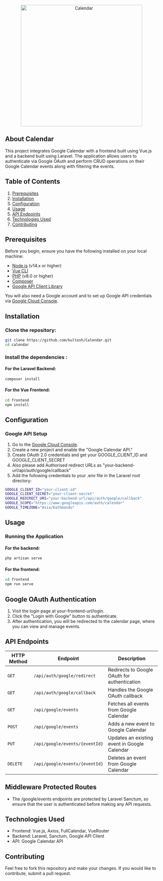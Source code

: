 <p align="center"><a href="https://share.nmblc.cloud/355807c4" target="_blank"><img src="https://share.nmblc.cloud/1727773187777-screenshot-localhost_8080-2024_10_01-14_44_22.png" width="400" alt="Calendar"></a></p>

## About Calendar

This project integrates Google Calendar with a frontend built using Vue.js and a backend built using Laravel. The application allows users to authenticate via Google OAuth and perform CRUD operations on their Google Calendar events along with filtering the events.

## Table of Contents

1. [Prerequisites](#prerequisites)
2. [Installation](#installation)
3. [Configuration](#configuration)
4. [Usage](#usage)
5. [API Endpoints](#api-endpoints)
6. [Technologies Used](#technologies-used)
7. [Contributing](#contributing)

## Prerequisites

Before you begin, ensure you have the following installed on your local machine:

- [Node.js](https://nodejs.org/) (v14.x or higher)
- [Vue CLI](https://cli.vuejs.org/)
- [PHP](https://www.php.net/) (v8.0 or higher)
- [Composer](https://getcomposer.org/)
- [Google API Client Library](https://github.com/googleapis/google-api-php-client)
  
You will also need a Google account and to set up Google API credentials via [Google Cloud Console](https://console.cloud.google.com/).

## Installation

### Clone the repository:

```bash
git clone https://github.com/kultosh/Calendar.git
cd calendar
```

### Install the dependencies :

#### For the Laravel Backend:

```bash
composer install
```
#### For the Vue Frontend:
```bash
cd frontend
npm install
```

## Configuration

### Google API Setup
1. Go to the [Google Cloud Console](https://console.cloud.google.com/).
2. Create a new project and enable the "Google Calendar API."
3. Create OAuth 2.0 credentials and get your GOOGLE_CLIENT_ID and GOOGLE_CLIENT_SECRET
4. Also please add Authorised redirect URLs as "your-backend-url/api/auth/google/callback"
5. Add the following credentials to your .env file in the Laravel root directory:
```bash
GOOGLE_CLIENT_ID="your-client-id"
GOOGLE_CLIENT_SECRET="your-client-secret"
GOOGLE_REDIRECT_URI="your-backend-url/api/auth/google/callback"
GOOGLE_SCOPE="https://www.googleapis.com/auth/calendar"
GOOGLE_TIMEZONE="Asia/Kathmandu"
```

## Usage

### Running the Application

#### For the backend:
```bash
php artisan serve
```

#### For the frontend:
```bash
cd frontend
npm run serve
```

## Google OAuth Authentication

1. Visit the login page at your-frontend-url/login.
2. Click the "Login with Google" button to authenticate.
3. After authentication, you will be redirected to the calendar page, where you can view and manage events.


## API Endpoints

| HTTP Method | Endpoint                         | Description                                 |
|-------------|----------------------------------|---------------------------------------------|
| `GET`       | `/api/auth/google/redirect`      | Redirects to Google OAuth for authentication|
| `GET`       | `/api/auth/google/callback`      | Handles the Google OAuth callback           |
| `GET`       | `/api/google/events`             | Fetches all events from Google Calendar     |
| `POST`      | `/api/google/events`             | Adds a new event to Google Calendar         |
| `PUT`       | `/api/google/events/{eventId}`   | Updates an existing event in Google Calendar|
| `DELETE`    | `/api/google/events/{eventId}`   | Deletes an event from Google Calendar       |


## Middleware Protected Routes
- The /google/events endpoints are protected by Laravel Sanctum, so ensure that the user is authenticated before making any API requests.


## Technologies Used
- Frontend: Vue.js, Axios, FullCalendar, VueRouter
- Backend: Laravel, Sanctum, Google API Client
- API: Google Calendar API


## Contributing
Feel free to fork this repository and make your changes. If you would like to contribute, submit a pull request.
